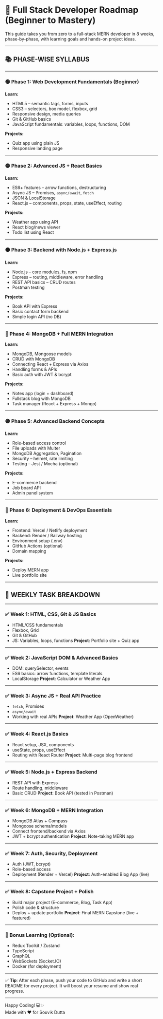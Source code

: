 # 🚀 Full Stack Developer Roadmap (Beginner to Mastery)

This guide takes you from zero to a full-stack MERN developer in 8 weeks, phase-by-phase, with learning goals and hands-on project ideas.

---

## 📚 PHASE-WISE SYLLABUS

---

### 🟢 Phase 1: Web Development Fundamentals (Beginner)

**Learn:**
- HTML5 – semantic tags, forms, inputs
- CSS3 – selectors, box model, flexbox, grid
- Responsive design, media queries
- Git & GitHub basics
- JavaScript fundamentals: variables, loops, functions, DOM

**Projects:**

- Quiz app using plain JS
- Responsive landing page

---

### 🟡 Phase 2: Advanced JS + React Basics

**Learn:**
- ES6+ features – arrow functions, destructuring
- Async JS – Promises, `async/await`, `fetch`
- JSON & LocalStorage
- React.js – components, props, state, useEffect, routing

**Projects:**
- Weather app using API
- React blog/news viewer
- Todo list using React

---

### 🟠 Phase 3: Backend with Node.js + Express.js

**Learn:**
- Node.js – core modules, fs, npm
- Express – routing, middleware, error handling
- REST API basics – CRUD routes
- Postman testing

**Projects:**
- Book API with Express
- Basic contact form backend
- Simple login API (no DB)

---

### 🔵 Phase 4: MongoDB + Full MERN Integration

**Learn:**
- MongoDB, Mongoose models
- CRUD with MongoDB
- Connecting React + Express via Axios
- Handling forms & APIs
- Basic auth with JWT & bcrypt

**Projects:**
- Notes app (login + dashboard)
- Fullstack blog with MongoDB
- Task manager (React + Express + Mongo)

---

### 🟣 Phase 5: Advanced Backend Concepts

**Learn:**
- Role-based access control
- File uploads with Multer
- MongoDB Aggregation, Pagination
- Security – helmet, rate limiting
- Testing – Jest / Mocha (optional)

**Projects:**
- E-commerce backend
- Job board API
- Admin panel system

---

### 🔴 Phase 6: Deployment & DevOps Essentials

**Learn:**
- Frontend: Vercel / Netlify deployment
- Backend: Render / Railway hosting
- Environment setup (.env)
- GitHub Actions (optional)
- Domain mapping

**Projects:**
- Deploy MERN app
- Live portfolio site

---

## 📅 WEEKLY TASK BREAKDOWN

---

### ✅ Week 1: HTML, CSS, Git & JS Basics
- HTML/CSS fundamentals
- Flexbox, Grid
- Git & GitHub
- JS: Variables, loops, functions
**Project**: Portfolio site + Quiz app

---

### ✅ Week 2: JavaScript DOM & Advanced Basics
- DOM: querySelector, events
- ES6 basics: arrow functions, template literals
- LocalStorage
**Project**: Calculator or Weather App

---

### ✅ Week 3: Async JS + Real API Practice
- `fetch`, Promises
- `async/await`
- Working with real APIs
**Project**: Weather App (OpenWeather)

---

### ✅ Week 4: React.js Basics
- React setup, JSX, components
- useState, props, useEffect
- Routing with React Router
**Project**: Multi-page blog frontend

---

### ✅ Week 5: Node.js + Express Backend
- REST API with Express
- Route handling, middleware
- Basic CRUD
**Project**: Book API (tested in Postman)

---

### ✅ Week 6: MongoDB + MERN Integration
- MongoDB Atlas + Compass
- Mongoose schema/models
- Connect frontend/backend via Axios
- JWT + bcrypt authentication
**Project**: Note-taking MERN app

---

### ✅ Week 7: Auth, Security, Deployment
- Auth (JWT, bcrypt)
- Role-based access
- Deployment (Render + Vercel)
**Project**: Auth-enabled Blog App (live)

---

### ✅ Week 8: Capstone Project + Polish
- Build major project (E-commerce, Blog, Task App)
- Polish code & structure
- Deploy + update portfolio
**Project**: Final MERN Capstone (live + featured)

---

### 🧠 Bonus Learning (Optional):
- Redux Toolkit / Zustand
- TypeScript
- GraphQL
- WebSockets (Socket.IO)
- Docker (for deployment)

---

✅ **Tip**: After each phase, push your code to GitHub and write a short README for every project. It will boost your resume and show real progress.

---

Happy Coding! 💻✨  
Made with ❤️ for Souvik Dutta

